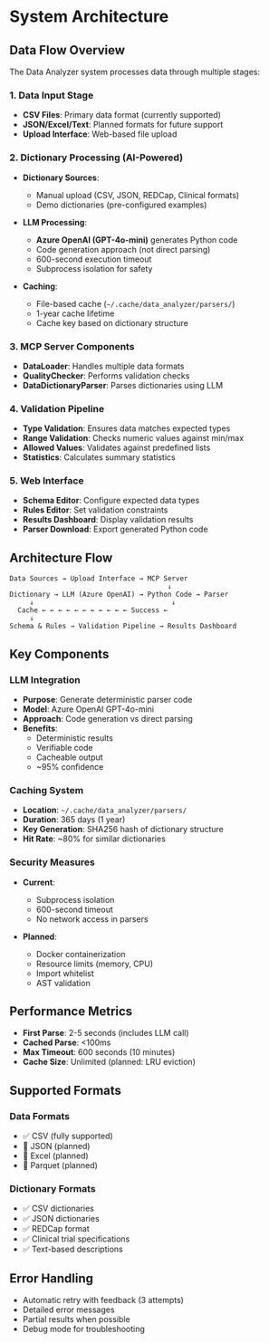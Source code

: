 # System Architecture

## Data Flow Overview

The Data Analyzer system processes data through multiple stages:

### 1. Data Input Stage
- **CSV Files**: Primary data format (currently supported)
- **JSON/Excel/Text**: Planned formats for future support
- **Upload Interface**: Web-based file upload

### 2. Dictionary Processing (AI-Powered)
- **Dictionary Sources**:
  - Manual upload (CSV, JSON, REDCap, Clinical formats)
  - Demo dictionaries (pre-configured examples)

- **LLM Processing**:
  - **Azure OpenAI (GPT-4o-mini)** generates Python code
  - Code generation approach (not direct parsing)
  - 600-second execution timeout
  - Subprocess isolation for safety

- **Caching**:
  - File-based cache (`~/.cache/data_analyzer/parsers/`)
  - 1-year cache lifetime
  - Cache key based on dictionary structure

### 3. MCP Server Components
- **DataLoader**: Handles multiple data formats
- **QualityChecker**: Performs validation checks
- **DataDictionaryParser**: Parses dictionaries using LLM

### 4. Validation Pipeline
- **Type Validation**: Ensures data matches expected types
- **Range Validation**: Checks numeric values against min/max
- **Allowed Values**: Validates against predefined lists
- **Statistics**: Calculates summary statistics

### 5. Web Interface
- **Schema Editor**: Configure expected data types
- **Rules Editor**: Set validation constraints
- **Results Dashboard**: Display validation results
- **Parser Download**: Export generated Python code

## Architecture Flow

```
Data Sources → Upload Interface → MCP Server
                                       ↓
Dictionary → LLM (Azure OpenAI) → Python Code → Parser
     ↓                                  ↓
  Cache ← ← ← ← ← ← ← ← ← ← ← Success ←
     ↓
Schema & Rules → Validation Pipeline → Results Dashboard
```

## Key Components

### LLM Integration
- **Purpose**: Generate deterministic parser code
- **Model**: Azure OpenAI GPT-4o-mini
- **Approach**: Code generation vs direct parsing
- **Benefits**:
  - Deterministic results
  - Verifiable code
  - Cacheable output
  - ~95% confidence

### Caching System
- **Location**: `~/.cache/data_analyzer/parsers/`
- **Duration**: 365 days (1 year)
- **Key Generation**: SHA256 hash of dictionary structure
- **Hit Rate**: ~80% for similar dictionaries

### Security Measures
- **Current**:
  - Subprocess isolation
  - 600-second timeout
  - No network access in parsers

- **Planned**:
  - Docker containerization
  - Resource limits (memory, CPU)
  - Import whitelist
  - AST validation

## Performance Metrics
- **First Parse**: 2-5 seconds (includes LLM call)
- **Cached Parse**: <100ms
- **Max Timeout**: 600 seconds (10 minutes)
- **Cache Size**: Unlimited (planned: LRU eviction)

## Supported Formats

### Data Formats
- ✅ CSV (fully supported)
- 🔄 JSON (planned)
- 🔄 Excel (planned)
- 🔄 Parquet (planned)

### Dictionary Formats
- ✅ CSV dictionaries
- ✅ JSON dictionaries
- ✅ REDCap format
- ✅ Clinical trial specifications
- ✅ Text-based descriptions

## Error Handling
- Automatic retry with feedback (3 attempts)
- Detailed error messages
- Partial results when possible
- Debug mode for troubleshooting
